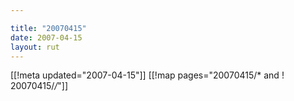 ```yaml
---

title: "20070415"
date: 2007-04-15
layout: rut
---
```


[[!meta updated="2007-04-15"]]
[[!map pages="20070415/* and ! 20070415/*/*"]]
